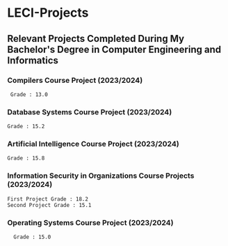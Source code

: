 # LECI-Projects
## Relevant Projects Completed During My Bachelor's Degree in Computer Engineering and Informatics

### Compilers Course Project (2023/2024)
 ```
  Grade : 13.0
 ```

### Database Systems Course Project (2023/2024)
```
Grade : 15.2
```

### Artificial Intelligence Course Project (2023/2024)
```
Grade : 15.8
```

### Information Security in Organizations Course Projects (2023/2024)
```
First Project Grade : 18.2
Second Project Grade : 15.1
```

### Operating Systems Course Project (2023/2024)
```
  Grade : 15.0
```

